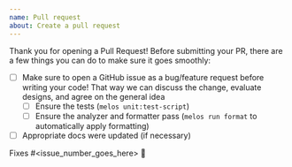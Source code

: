 ```yaml
---
name: Pull request
about: Create a pull request
---
```

Thank you for opening a Pull Request!
Before submitting your PR, there are a few things you can do to make sure it goes smoothly:
- [ ] Make sure to open a GitHub issue as a bug/feature request before writing your code! That way we can discuss the change, evaluate designs, and agree on the general idea
  - [ ] Ensure the tests (`melos unit:test-script`)
  - [ ] Ensure the analyzer and formatter pass (`melos run format` to automatically apply formatting)
- [ ] Appropriate docs were updated (if necessary)

Fixes #<issue_number_goes_here> 🎯
